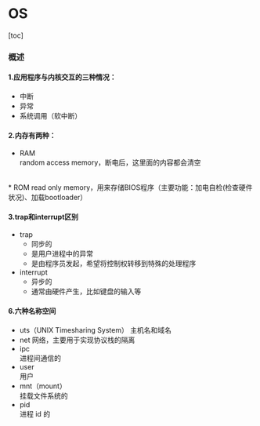 # OS

[toc]

### 概述

#### 1.应用程序与内核交互的三种情况：
* 中断
* 异常
* 系统调用（软中断）

#### 2.内存有两种：
* RAM		  	
random access memory，断电后，这里面的内容都会清空  
</br>
* ROM			
read only memory，用来存储BIOS程序（主要功能：加电自检(检查硬件状况)、加载bootloader）

#### 3.trap和interrupt区别
* trap
  * 同步的
  * 是用户进程中的异常
  * 是由程序员发起，希望将控制权转移到特殊的处理程序
* interrupt
  * 异步的
  * 通常由硬件产生，比如键盘的输入等


#### 6.六种名称空间
* uts（UNIX Timesharing System）
主机名和域名  
* net
网络，主要用于实现协议栈的隔离
* ipc                                               
进程间通信的
* user                                              
用户
* mnt（mount）                                      
挂载文件系统的
* pid                                               
进程 id 的
